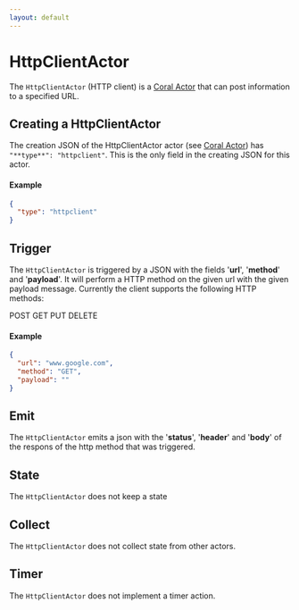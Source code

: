 ```yaml
---
layout: default
---
```

<!--
   Licensed to the Apache Software Foundation (ASF) under one or more
   contributor license agreements.  See the NOTICE file distributed with
   this work for additional information regarding copyright ownership.
   The ASF licenses this file to You under the Apache License, Version 2.0
   (the "License"); you may not use this file except in compliance with
   the License.  You may obtain a copy of the License at

       http://www.apache.org/licenses/LICENSE-2.0

   Unless required by applicable law or agreed to in writing, software
   distributed under the License is distributed on an "AS IS" BASIS,
   WITHOUT WARRANTIES OR CONDITIONS OF ANY KIND, either express or implied.
   See the License for the specific language governing permissions and
   limitations under the License.
-->
# HttpClientActor
The `HttpClientActor` (HTTP client) is a [Coral Actor](/actors/overview/) that can post information to a specified URL.

## Creating a HttpClientActor
The creation JSON of the HttpClientActor actor (see [Coral Actor](/actors/overview/)) has `"**type**": "httpclient"`. This is the only field in the creating JSON for this actor.

#### Example
```json
{
  "type": "httpclient"
}
```

## Trigger
The `HttpClientActor` is triggered by a JSON with the fields '**url**', '**method**' and '**payload**'.
It will perform a HTTP method on the given url with the given payload message.
Currently the client supports the following HTTP methods:

POST
GET
PUT
DELETE

#### Example
```json
{
  "url": "www.google.com",
  "method": "GET",
  "payload": ""
}
```
## Emit
The `HttpClientActor` emits a json with the '**status**', '**header**' and '**body**' of the respons of the http method that was triggered.

## State
The `HttpClientActor` does not keep a state

## Collect
The `HttpClientActor` does not collect state from other actors.

## Timer
The `HttpClientActor` does not implement a timer action.